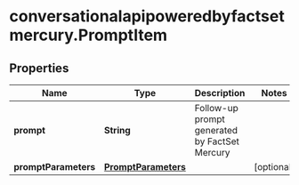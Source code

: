 # conversationalapipoweredbyfactsetmercury.PromptItem

## Properties

Name | Type | Description | Notes
------------ | ------------- | ------------- | -------------
**prompt** | **String** | Follow-up prompt generated by FactSet Mercury | 
**promptParameters** | [**PromptParameters**](PromptParameters.md) |  | [optional] 


